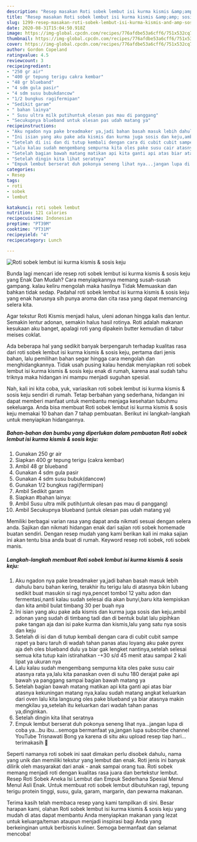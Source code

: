 ```yaml
---
description: "Resep masakan Roti sobek lembut isi kurma kismis &amp;amp; sosis keju | Cara Membuat Roti sobek lembut isi kurma kismis &amp;amp; sosis keju Yang Lezat Sekali"
title: "Resep masakan Roti sobek lembut isi kurma kismis &amp;amp; sosis keju | Cara Membuat Roti sobek lembut isi kurma kismis &amp;amp; sosis keju Yang Lezat Sekali"
slug: 1299-resep-masakan-roti-sobek-lembut-isi-kurma-kismis-and-amp-sosis-keju-cara-membuat-roti-sobek-lembut-isi-kurma-kismis-and-amp-sosis-keju-yang-lezat-sekali
date: 2020-08-31T15:04:50.918Z
image: https://img-global.cpcdn.com/recipes/776afdbe53a6cff6/751x532cq70/roti-sobek-lembut-isi-kurma-kismis-sosis-keju-foto-resep-utama.jpg
thumbnail: https://img-global.cpcdn.com/recipes/776afdbe53a6cff6/751x532cq70/roti-sobek-lembut-isi-kurma-kismis-sosis-keju-foto-resep-utama.jpg
cover: https://img-global.cpcdn.com/recipes/776afdbe53a6cff6/751x532cq70/roti-sobek-lembut-isi-kurma-kismis-sosis-keju-foto-resep-utama.jpg
author: Gordon Copeland
ratingvalue: 4.5
reviewcount: 3
recipeingredient:
- "250 gr air"
- "400 gr tepung terigu cakra kembar"
- "48 gr blueband"
- "4 sdm gula pasir"
- "4 sdm susu bubukdancow"
- "1/2 bungkus ragifermipan"
- "Sedikit garam"
- " bahan lainya"
- " Susu ultra milk putihuntuk olesan pas mau di panggang"
- "Secukupnya blueband untuk olesan pas udah matang ya"
recipeinstructions:
- "Aku ngadon nya pake breadmaker ya,jadi bahan basah masuk lebih dahulu baru bahan kering, terakhir itu terigu lalu di atasnya bikin lubang sedikit buat masukin si ragi nya,pencet tombol 12 yaitu adon dan fermentasi,nanti kalau sudah selesai dia akan bunyi,baru kita kempiskan dan kita ambil bulat timbang 30 per buah nya"
- "Ini isian yang aku pake ada kismis dan kurma juga sosis dan keju,ambil adonan yang sudah di timbang tadi dan di bentuk bulat lalu pipihkan pake tangan aja dan isi pake kurma dan kismis,lalu yang satu nya sosis dan keju"
- "Setelah di isi dan di tutup kembali dengan cara di cubit cubit sampe rapet ya baru taruh di wadah tahan panas atau loyang aku pake pyrex aja deh oles blueband dulu ya biar gak lengket nantinya,setelah selesai semua kita tutup kain istirahatkan -+30 s/d 45 menit atau sampai 2 kali lipat ya ukuran nya"
- "Lalu kalau sudah mengembang sempurna kita oles pake susu cair atasnya rata ya,lalu kita panaskan oven di suhu 180 derajat pake api bawah ya panggang sampai bagian bawah matang ya"
- "Setelah bagian bawah matang matikan api kita ganti api atas biar atasnya kekuningan matang nya,kalau sudah matang angkat keluarkan dari oven lalu kita langsung oles pake blueband ya biar atasnya makin mengkilau ya,setelah itu keluarkan dari wadah tahan panas ya,dinginkan."
- "Setelah dingin kita lihat seratnya"
- "Empuk lembut berserat duh pokonya seneng lihat nya...jangan lupa di coba ya...bu ibu...semoga bermanfaat ya,jangan lupa subscribe channel YouTube Trisnawati Bong ya karena di situ aku upload resep tiap hari... terimakasih 🙏"
categories:
- Resep
tags:
- roti
- sobek
- lembut

katakunci: roti sobek lembut 
nutrition: 121 calories
recipecuisine: Indonesian
preptime: "PT39M"
cooktime: "PT31M"
recipeyield: "4"
recipecategory: Lunch

---
```



![Roti sobek lembut isi kurma kismis &amp; sosis keju](https://img-global.cpcdn.com/recipes/776afdbe53a6cff6/751x532cq70/roti-sobek-lembut-isi-kurma-kismis-sosis-keju-foto-resep-utama.jpg)

Bunda lagi mencari ide resep roti sobek lembut isi kurma kismis &amp; sosis keju yang Enak Dan Mudah? Cara menyiapkannya memang susah-susah gampang. kalau keliru mengolah maka hasilnya Tidak Memuaskan dan bahkan tidak sedap. Padahal roti sobek lembut isi kurma kismis &amp; sosis keju yang enak harusnya sih punya aroma dan cita rasa yang dapat memancing selera kita.

Agar tekstur Roti Kismis menjadi halus, uleni adonan hingga kalis dan lentur. Semakin lentur adonan, semakin halus hasil rotinya. Roti adalah makanan kesukaan aku banget, apalagi roti yang dipakein butter kemudian di tabur meises coklat.

Ada beberapa hal yang sedikit banyak berpengaruh terhadap kualitas rasa dari roti sobek lembut isi kurma kismis &amp; sosis keju, pertama dari jenis bahan, lalu pemilihan bahan segar hingga cara mengolah dan menghidangkannya. Tidak usah pusing kalau hendak menyiapkan roti sobek lembut isi kurma kismis &amp; sosis keju enak di rumah, karena asal sudah tahu triknya maka hidangan ini mampu menjadi suguhan spesial.


Nah, kali ini kita coba, yuk, variasikan roti sobek lembut isi kurma kismis &amp; sosis keju sendiri di rumah. Tetap berbahan yang sederhana, hidangan ini dapat memberi manfaat untuk membantu menjaga kesehatan tubuhmu sekeluarga. Anda bisa membuat Roti sobek lembut isi kurma kismis &amp; sosis keju memakai 10 bahan dan 7 tahap pembuatan. Berikut ini langkah-langkah untuk menyiapkan hidangannya.

<!--inarticleads1-->

##### Bahan-bahan dan bumbu yang diperlukan dalam pembuatan Roti sobek lembut isi kurma kismis &amp; sosis keju:

1. Gunakan 250 gr air
1. Siapkan 400 gr tepung terigu (cakra kembar)
1. Ambil 48 gr blueband
1. Gunakan 4 sdm gula pasir
1. Gunakan 4 sdm susu bubuk(dancow)
1. Gunakan 1/2 bungkus ragi(fermipan)
1. Ambil Sedikit garam
1. Siapkan  #bahan lainya:
1. Ambil  Susu ultra milk putih(untuk olesan pas mau di panggang)
1. Ambil Secukupnya blueband (untuk olesan pas udah matang ya)


Memiliki berbagai varian rasa yang dapat anda nikmati sesuai dengan selera anda. Sajikan dan nikmati hidangan enak dari sajian roti sobek homemade buatan sendiri. Dengan resep mudah yang kami berikan kali ini maka sajian ini akan tentu bisa anda buat di rumah. Keyword resep roti sobek, roti sobek manis. 

<!--inarticleads2-->

##### Langkah-langkah membuat Roti sobek lembut isi kurma kismis &amp; sosis keju:

1. Aku ngadon nya pake breadmaker ya,jadi bahan basah masuk lebih dahulu baru bahan kering, terakhir itu terigu lalu di atasnya bikin lubang sedikit buat masukin si ragi nya,pencet tombol 12 yaitu adon dan fermentasi,nanti kalau sudah selesai dia akan bunyi,baru kita kempiskan dan kita ambil bulat timbang 30 per buah nya
1. Ini isian yang aku pake ada kismis dan kurma juga sosis dan keju,ambil adonan yang sudah di timbang tadi dan di bentuk bulat lalu pipihkan pake tangan aja dan isi pake kurma dan kismis,lalu yang satu nya sosis dan keju
1. Setelah di isi dan di tutup kembali dengan cara di cubit cubit sampe rapet ya baru taruh di wadah tahan panas atau loyang aku pake pyrex aja deh oles blueband dulu ya biar gak lengket nantinya,setelah selesai semua kita tutup kain istirahatkan -+30 s/d 45 menit atau sampai 2 kali lipat ya ukuran nya
1. Lalu kalau sudah mengembang sempurna kita oles pake susu cair atasnya rata ya,lalu kita panaskan oven di suhu 180 derajat pake api bawah ya panggang sampai bagian bawah matang ya
1. Setelah bagian bawah matang matikan api kita ganti api atas biar atasnya kekuningan matang nya,kalau sudah matang angkat keluarkan dari oven lalu kita langsung oles pake blueband ya biar atasnya makin mengkilau ya,setelah itu keluarkan dari wadah tahan panas ya,dinginkan.
1. Setelah dingin kita lihat seratnya
1. Empuk lembut berserat duh pokonya seneng lihat nya...jangan lupa di coba ya...bu ibu...semoga bermanfaat ya,jangan lupa subscribe channel YouTube Trisnawati Bong ya karena di situ aku upload resep tiap hari... terimakasih 🙏


Seperti namanya roti sobek ini saat dimakan perlu disobek dahulu, nama yang unik dan memiliki tekstur yang lembut dan enak. Roti jenis ini banyak dilirik oleh masyarakat dari anak - anak sampai orang tua. Roti sobek memang menjadi roti dengan kualitas rasa juara dan bertekstur lembut. Resep Roti Sobek Aneka Isi Lembut dan Empuk Sederhana Spesial Menul Menul Asli Enak. Untuk membuat roti sobek lembut dibutuhkan ragi, tepung terigu protein tinggi, susu, gula, garam, margarin, dan pewarna makanan. 

Terima kasih telah membaca resep yang kami tampilkan di sini. Besar harapan kami, olahan Roti sobek lembut isi kurma kismis &amp; sosis keju yang mudah di atas dapat membantu Anda menyiapkan makanan yang lezat untuk keluarga/teman ataupun menjadi inspirasi bagi Anda yang berkeinginan untuk berbisnis kuliner. Semoga bermanfaat dan selamat mencoba!
